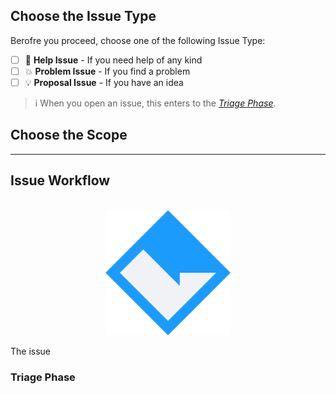 ## Choose the Issue Type

Berofre you proceed, choose one of the following Issue Type:

- [ ] 🚩 **Help Issue** - If you need help of any kind
- [ ] 💥 **Problem Issue** - If you find a problem
- [ ] 💡 **Proposal Issue** - If you have an idea

> ℹ️ When you open an issue, this enters to the [*Triage Phase*](#triage-phase).

## Choose the Scope

---

## Issue Workflow

<br> 

<div align="center">

<img src="ASSETS/byCoode.svg" alt="byCoode Logo" width="200" height="auto">

</div> 

The issue 



### Triage Phase




